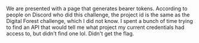 We are presented with a page that generates bearer tokens. According to people on Discord who did this challenge, the project id is the same as the Digital Forest challenge, which I did not know. I spent a bunch of time trying to find an API that would tell me what project my current credentials had access to, but didn't find one lol. Didn't get the flag.

